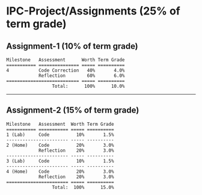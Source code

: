 # IPC-Project/Assignments (25% of term grade)

## Assignment-1 (10% of term grade)
```
Milestone   Assessment      Worth Term Grade
=========== =============== ===== ==========
4           Code Correction   40%       4.0%
            Reflection        60%       6.0%
=========================== ===== ==========
                 Total:      100%      10.0%
```
****
## Assignment-2 (15% of term grade)
```
Milestone   Assessment  Worth Term Grade
=========== =========== ===== ==========
1 (Lab)     Code          10%       1.5%
----------------------- ----- ----------
2 (Home)    Code          20%       3.0%
            Reflection    20%       3.0%
----------------------- ----- ----------
3 (Lab)     Code          10%       1.5%
----------------------- ----- ----------
4 (Home)    Code          20%       3.0%
            Reflection    20%       3.0%
======================= ===== ==========
                 Total:  100%      15.0%
```
 
